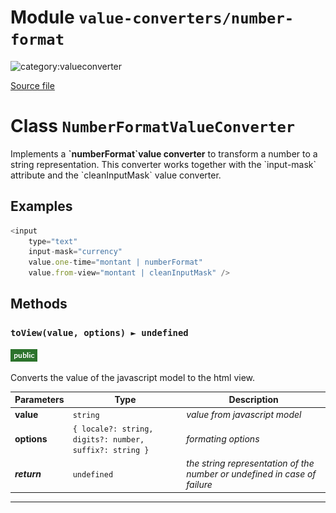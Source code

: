 # Module `value-converters/number-format`

![category:valueconverter](https://img.shields.io/badge/category-valueconverter-085a8a.svg?style=flat-square)



[Source file](..\src\value-converters\number-format.js)

# Class `NumberFormatValueConverter`

Implements a **&#x60;numberFormat&#x60;value converter** to transform a number to a string representation.
This converter works together with the &#x60;input-mask&#x60; attribute and the &#x60;cleanInputMask&#x60; value converter.

## Examples

```javascript
<input
    type="text"
    input-mask="currency"
    value.one-time="montant | numberFormat"
    value.from-view="montant | cleanInputMask" />
```

## Methods

### `toView(value, options) ► undefined`

![modifier: public](images/badges/modifier-public.png)

Converts the value of the javascript model to the html view.

Parameters | Type | Description
--- | --- | ---
__value__ | `string` | *value from javascript model*
__options__ | `{ locale?: string, digits?: number, suffix?: string }` | *formating options*
__*return*__ | `undefined` | *the string representation of the number or undefined in case of failure*

---
